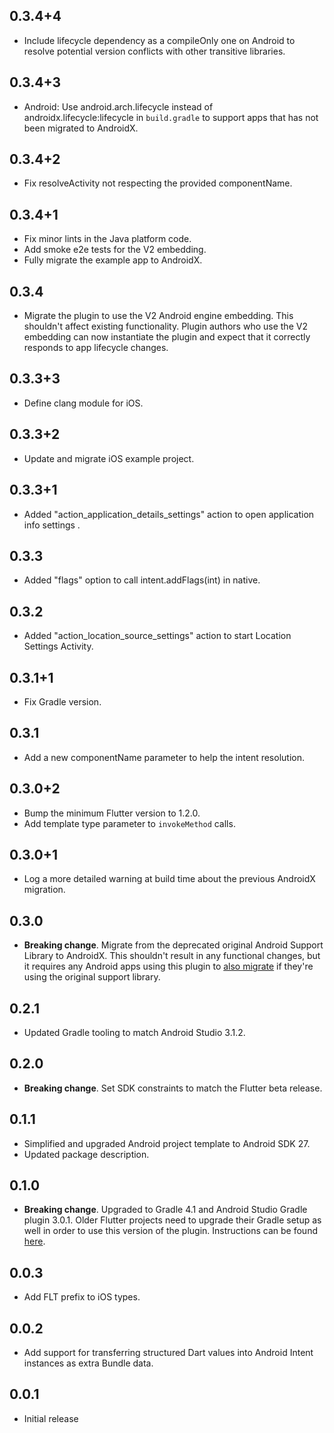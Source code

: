 ## 0.3.4+4

* Include lifecycle dependency as a compileOnly one on Android to resolve
  potential version conflicts with other transitive libraries.

## 0.3.4+3

* Android: Use android.arch.lifecycle instead of androidx.lifecycle:lifecycle in `build.gradle` to support apps that has not been migrated to AndroidX.

## 0.3.4+2

* Fix resolveActivity not respecting the provided componentName.

## 0.3.4+1

* Fix minor lints in the Java platform code.
* Add smoke e2e tests for the V2 embedding.
* Fully migrate the example app to AndroidX.

## 0.3.4

* Migrate the plugin to use the V2 Android engine embedding. This shouldn't
  affect existing functionality. Plugin authors who use the V2 embedding can now
  instantiate the plugin and expect that it correctly responds to app lifecycle
  changes.

## 0.3.3+3

* Define clang module for iOS.

## 0.3.3+2

* Update and migrate iOS example project.

## 0.3.3+1

* Added "action_application_details_settings" action to open application info settings .

## 0.3.3

* Added "flags" option to call intent.addFlags(int) in native.

## 0.3.2

* Added "action_location_source_settings" action to start Location Settings Activity.

## 0.3.1+1

* Fix Gradle version.

## 0.3.1

* Add a new componentName parameter to help the intent resolution.

## 0.3.0+2

* Bump the minimum Flutter version to 1.2.0.
* Add template type parameter to `invokeMethod` calls.

## 0.3.0+1

* Log a more detailed warning at build time about the previous AndroidX
  migration.

## 0.3.0

* **Breaking change**. Migrate from the deprecated original Android Support
  Library to AndroidX. This shouldn't result in any functional changes, but it
  requires any Android apps using this plugin to [also
  migrate](https://developer.android.com/jetpack/androidx/migrate) if they're
  using the original support library.

## 0.2.1

* Updated Gradle tooling to match Android Studio 3.1.2.

## 0.2.0

* **Breaking change**. Set SDK constraints to match the Flutter beta release.

## 0.1.1

* Simplified and upgraded Android project template to Android SDK 27.
* Updated package description.

## 0.1.0

* **Breaking change**. Upgraded to Gradle 4.1 and Android Studio Gradle plugin
  3.0.1. Older Flutter projects need to upgrade their Gradle setup as well in
  order to use this version of the plugin. Instructions can be found
  [here](https://github.com/flutter/flutter/wiki/Updating-Flutter-projects-to-Gradle-4.1-and-Android-Studio-Gradle-plugin-3.0.1).

## 0.0.3

* Add FLT prefix to iOS types.

## 0.0.2

* Add support for transferring structured Dart values into Android Intent
  instances as extra Bundle data.

## 0.0.1

* Initial release
